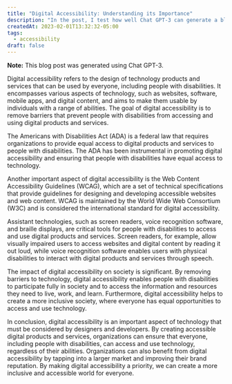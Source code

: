 ```yaml
---
title: "Digital Accessibility: Understanding its Importance"
description: "In the post, I test how well Chat GPT-3 can generate a blog post about digital accessibility and its importance."
createdAt: 2023-02-01T13:32:32-05:00
tags:
  - accessibility
draft: false
---
```


**Note:** This blog post was generated using Chat GPT-3.

Digital accessibility refers to the design of technology products and services that can be used by everyone, including people with disabilities. It encompasses various aspects of technology, such as websites, software, mobile apps, and digital content, and aims to make them usable by individuals with a range of abilities. The goal of digital accessibility is to remove barriers that prevent people with disabilities from accessing and using digital products and services.

The Americans with Disabilities Act (ADA) is a federal law that requires organizations to provide equal access to digital products and services to people with disabilities. The ADA has been instrumental in promoting digital accessibility and ensuring that people with disabilities have equal access to technology.

Another important aspect of digital accessibility is the Web Content Accessibility Guidelines (WCAG), which are a set of technical specifications that provide guidelines for designing and developing accessible websites and web content. WCAG is maintained by the World Wide Web Consortium (W3C) and is considered the international standard for digital accessibility.

Assistant technologies, such as screen readers, voice recognition software, and braille displays, are critical tools for people with disabilities to access and use digital products and services. Screen readers, for example, allow visually impaired users to access websites and digital content by reading it out loud, while voice recognition software enables users with physical disabilities to interact with digital products and services through speech.

The impact of digital accessibility on society is significant. By removing barriers to technology, digital accessibility enables people with disabilities to participate fully in society and to access the information and resources they need to live, work, and learn. Furthermore, digital accessibility helps to create a more inclusive society, where everyone has equal opportunities to access and use technology.

In conclusion, digital accessibility is an important aspect of technology that must be considered by designers and developers. By creating accessible digital products and services, organizations can ensure that everyone, including people with disabilities, can access and use technology, regardless of their abilities. Organizations can also benefit from digital accessibility by tapping into a larger market and improving their brand reputation. By making digital accessibility a priority, we can create a more inclusive and accessible world for everyone.